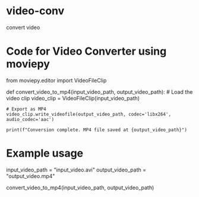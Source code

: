 # video-conv
convert video
# Code for Video Converter using moviepy
from moviepy.editor import VideoFileClip

def convert_video_to_mp4(input_video_path, output_video_path):
    # Load the video clip
    video_clip = VideoFileClip(input_video_path)

    # Export as MP4
    video_clip.write_videofile(output_video_path, codec='libx264', audio_codec='aac')

    print(f"Conversion complete. MP4 file saved at {output_video_path}")

# Example usage
input_video_path = "input_video.avi"
output_video_path = "output_video.mp4"

convert_video_to_mp4(input_video_path, output_video_path)
